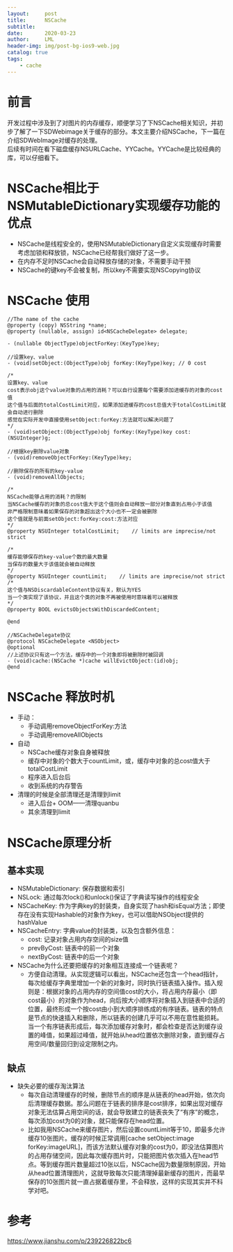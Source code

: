 ```yaml
---
layout:     post
title:      NSCache
subtitle:   
date:       2020-03-23
author:     LML
header-img: img/post-bg-ios9-web.jpg
catalog: true
tags:
    - cache
---
```

# 前言
开发过程中涉及到了对图片的内存缓存，顺便学习了下NSCache相关知识，并初步了解了一下SDWebimage关于缓存的部分。本文主要介绍NSCache，下一篇在介绍SDWebImage对缓存的处理。  
后续有时间在看下磁盘缓存NSURLCache、YYCache。YYCache是比较经典的库，可以仔细看下。
  
# NSCache相比于NSMutableDictionary实现缓存功能的优点
+ NSCache是线程安全的，使用NSMutableDictionary自定义实现缓存时需要考虑加锁和释放锁，NSCache已经帮我们做好了这一步。  
+ 在内存不足时NSCache会自动释放存储的对象，不需要手动干预  
+ NSCache的键key不会被复制，所以key不需要实现NSCopying协议

# NSCache 使用  
```  
//The name of the cache
@property (copy) NSString *name;
@property (nullable, assign) id<NSCacheDelegate> delegate;

- (nullable ObjectType)objectForKey:(KeyType)key;

//设置key、value
- (void)setObject:(ObjectType)obj forKey:(KeyType)key; // 0 cost

/*
设置key、value
cost表示obj这个value对象的占用的消耗？可以自行设置每个需要添加进缓存的对象的cost值
这个值与后面的totalCostLimit对应，如果添加进缓存的cost总值大于totalCostLimit就会自动进行删除
感觉在实际开发中直接使用setObject:forKey:方法就可以解决问题了
*/
- (void)setObject:(ObjectType)obj forKey:(KeyType)key cost:(NSUInteger)g;

//根据key删除value对象
- (void)removeObjectForKey:(KeyType)key;

//删除保存的所有的key-value
- (void)removeAllObjects;

/*
NSCache能够占用的消耗？的限制
当NSCache缓存的对象的总cost值大于这个值则会自动释放一部分对象直到占用小于该值
非严格限制意味着如果保存的对象超出这个大小也不一定会被删除
这个值就是与前面setObject:forKey:cost:方法对应
*/
@property NSUInteger totalCostLimit;    // limits are imprecise/not strict

/*
缓存能够保存的key-value个数的最大数量
当保存的数量大于该值就会被自动释放
*/
@property NSUInteger countLimit;    // limits are imprecise/not strict
/*
这个值与NSDiscardableContent协议有关，默认为YES
当一个类实现了该协议，并且这个类的对象不再被使用时意味着可以被释放
*/
@property BOOL evictsObjectsWithDiscardedContent;

@end

//NSCacheDelegate协议
@protocol NSCacheDelegate <NSObject>
@optional
//上述协议只有这一个方法，缓存中的一个对象即将被删除时被回调
- (void)cache:(NSCache *)cache willEvictObject:(id)obj;
@end
```  
# NSCache 释放时机  
+ 手动：
	+ 手动调用removeObjectForKey:方法
	+ 手动调用removeAllObjects
+ 自动
	+ NSCache缓存对象自身被释放
	+ 缓存中对象的个数大于countLimit，或，缓存中对象的总cost值大于totalCostLimit
	+ 程序进入后台后
	+ 收到系统的内存警告
+ 清理的时候是全部清理还是清理到limit
	+ 进入后台+ OOM——清理quanbu
	+ 其余清理到limit

# NSCache原理分析
## 基本实现  

+ NSMutableDictionary: 保存数据和索引
+ NSLock: 通过每次lock()和unlock()保证了字典读写操作的线程安全  
+ NSCacheKey: 作为字典key的封装类，自身实现了hash和isEqual方法；即使存在没有实现Hashable的对象作为key，也可以借助NSObject提供的hashValue
+ NSCacheEntry: 字典value的封装类，以及包含额外信息：
	+ cost: 记录对象占用内存空间的size值
	+ prevByCost: 链表中的前一个对象
	+ nextByCost: 链表中的后一个对象
+ NSCache为什么还要把缓存的对象相互连接成一个链表呢？  
	+ 方便自动清理。从实现逻辑可以看出，NSCache还包含一个head指针，每次给缓存字典里增加一个新的对象时，同时执行链表插入操作。插入规则是：根据对象的占用内存的空间值cost的大小，将占用内存最小（即cost最小）的对象作为head，向后按大小顺序将对象插入到链表中合适的位置，最终形成一个按cost由小到大顺序排练成的有序链表。链表的特点是节点的快速插入和删除，所以链表的创建几乎可以不用在意性能损耗。当一个有序链表形成后，每次添加缓存对象时，都会检查是否达到缓存设置的峰值，如果超过峰值，就开始从head位置依次删除对象，直到缓存占用空间/数量回归到设定限制之内。

## 缺点
+ 缺失必要的缓存淘汰算法  
	+ 每次自动清理缓存的时候，删除节点的顺序是从链表的head开始，依次向后清理缓存数据。那么问题在于链表的排序是cost排序，如果出现对缓存对象无法估算占用空间的话，就会导致建立的链表丧失了“有序”的概念，每次添加cost为0的对象，就只能保存在head位置。
	+ 比如我用NSCache来缓存图片，然后设置countLimit等于10，即最多允许缓存10张图片。缓存的时候正常调用[cache setObject:image forKey:imageURL]，而该方法默认缓存对象的cost为0，即没法估算图片的占用存储空间，因此每次缓存图片时，只能把图片依次插入在head节点。等到缓存图片数量超过10张以后，NSCache因为数量限制原因，开始从head位置清理图片，这就导致每次只能清理掉最新缓存的图片，而最早保存的10张图片就一直占据着缓存里，不会释放，这样的实现其实并不科学对吧。

# 参考
<https://www.jianshu.com/p/239226822bc6>


